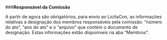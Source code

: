 ###**Responsável da Comissão**

A partir de agora são obrigatórios, para envio ao LicitaCon, as informações relativas a designação dos membros responsáveis pela comissão: “número do ato”, “ano do ato” e o “arquivo” que contém o documento de designação.
Estas informações estão disponíveis na aba “Membros”.
